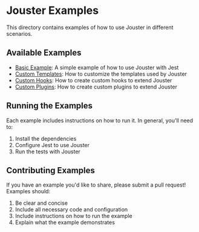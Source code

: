 # Jouster Examples

This directory contains examples of how to use Jouster in different scenarios.

## Available Examples

- [Basic Example](./basic-example.md): A simple example of how to use Jouster with Jest
- [Custom Templates](./custom-templates.md): How to customize the templates used by Jouster
- [Custom Hooks](./custom-hooks.md): How to create custom hooks to extend Jouster
- [Custom Plugins](./custom-plugins.md): How to create custom plugins to extend Jouster

## Running the Examples

Each example includes instructions on how to run it. In general, you'll need to:

1. Install the dependencies
2. Configure Jest to use Jouster
3. Run the tests with Jouster

## Contributing Examples

If you have an example you'd like to share, please submit a pull request! Examples should:

1. Be clear and concise
2. Include all necessary code and configuration
3. Include instructions on how to run the example
4. Explain what the example demonstrates
